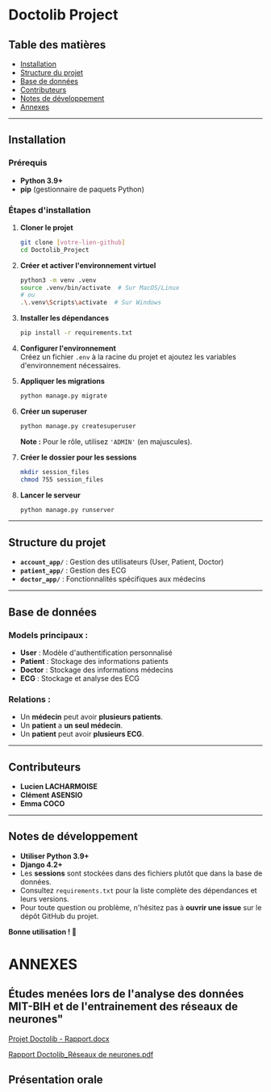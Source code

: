 # Doctolib Project

## Table des matières
- [Installation](#installation)
- [Structure du projet](#structure-du-projet)
- [Base de données](#base-de-données)
- [Contributeurs](#contributeurs)
- [Notes de développement](#notes-de-développement)
- [Annexes](#ANNEXES)

---

## Installation

### Prérequis
- **Python 3.9+**
- **pip** (gestionnaire de paquets Python)

### Étapes d'installation

1. **Cloner le projet**
   ```bash
   git clone [votre-lien-github]
   cd Doctolib_Project
   ```

2. **Créer et activer l'environnement virtuel**
   ```bash
   python3 -m venv .venv
   source .venv/bin/activate  # Sur MacOS/Linux
   # ou
   .\.venv\Scripts\activate  # Sur Windows
   ```

3. **Installer les dépendances**
   ```bash
   pip install -r requirements.txt
   ```

4. **Configurer l'environnement**  
   Créez un fichier `.env` à la racine du projet et ajoutez les variables d'environnement nécessaires.

5. **Appliquer les migrations**
   ```bash
   python manage.py migrate
   ```

6. **Créer un superuser**
   ```bash
   python manage.py createsuperuser
   ```
   **Note :** Pour le rôle, utilisez `'ADMIN'` (en majuscules).

7. **Créer le dossier pour les sessions**
   ```bash
   mkdir session_files
   chmod 755 session_files
   ```

8. **Lancer le serveur**
   ```bash
   python manage.py runserver
   ```

---

## Structure du projet

- **`account_app/`** : Gestion des utilisateurs (User, Patient, Doctor)
- **`patient_app/`** : Gestion des ECG
- **`doctor_app/`** : Fonctionnalités spécifiques aux médecins

---

## Base de données

### Models principaux :
- **User** : Modèle d'authentification personnalisé
- **Patient** : Stockage des informations patients
- **Doctor** : Stockage des informations médecins
- **ECG** : Stockage et analyse des ECG

### Relations :
- Un **médecin** peut avoir **plusieurs patients**.
- Un **patient** a **un seul médecin**.
- Un **patient** peut avoir **plusieurs ECG**.

---

## Contributeurs
- **Lucien LACHARMOISE**
- **Clément ASENSIO**
- **Emma COCO**

---

## Notes de développement
- **Utiliser Python 3.9+**
- **Django 4.2+**
- Les **sessions** sont stockées dans des fichiers plutôt que dans la base de données.
- Consultez `requirements.txt` pour la liste complète des dépendances et leurs versions.
- Pour toute question ou problème, n'hésitez pas à **ouvrir une issue** sur le dépôt GitHub du projet.

**Bonne utilisation ! 🎉**

# ANNEXES

## Études menées lors de l'analyse des données MIT-BIH et de l'entrainement des réseaux de neurones"

[Projet Doctolib - Rapport.docx](https://github.com/user-attachments/files/18769086/Projet.Doctolib.-.Rapport.docx)

[Rapport Doctolib_Réseaux de neurones.pdf](https://github.com/user-attachments/files/18769091/Rapport.Doctolib_Reseaux.de.neurones.pdf)

## Présentation orale





